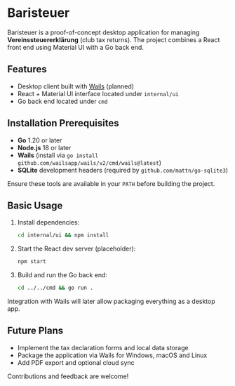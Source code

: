 # Baristeuer

Baristeuer is a proof-of-concept desktop application for managing **Vereinssteuererklärung** (club tax returns). The project combines a React front end using Material UI with a Go back end.

## Features

- Desktop client built with [Wails](https://wails.io/) (planned)
- React + Material UI interface located under `internal/ui`
- Go back end located under `cmd`

## Installation Prerequisites

- **Go** 1.20 or later
- **Node.js** 18 or later
- **Wails** (install via `go install github.com/wailsapp/wails/v2/cmd/wails@latest`)
- **SQLite** development headers (required by `github.com/mattn/go-sqlite3`)

Ensure these tools are available in your `PATH` before building the project.

## Basic Usage

1. Install dependencies:
   ```bash
   cd internal/ui && npm install
   ```
2. Start the React dev server (placeholder):
   ```bash
   npm start
   ```
3. Build and run the Go back end:
   ```bash
   cd ../../cmd && go run .
   ```

Integration with Wails will later allow packaging everything as a desktop app.

## Future Plans

- Implement the tax declaration forms and local data storage
- Package the application via Wails for Windows, macOS and Linux
- Add PDF export and optional cloud sync

Contributions and feedback are welcome!
